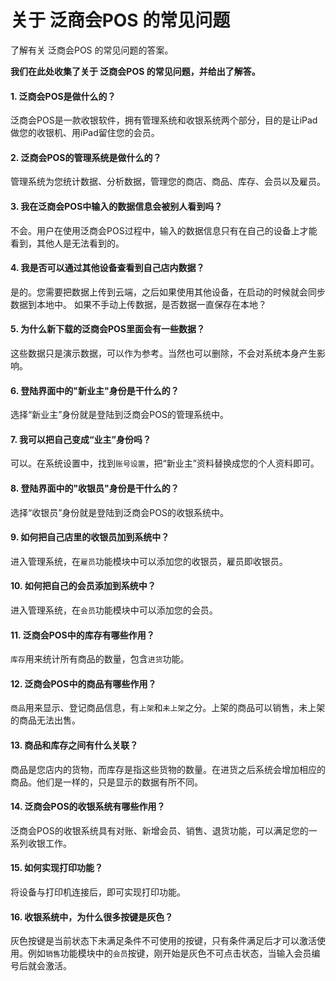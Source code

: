 # 关于 泛商会POS 的常见问题
了解有关 泛商会POS 的常见问题的答案。


**我们在此处收集了关于 泛商会POS 的常见问题，并给出了解答。**


#### 1. 泛商会POS是做什么的？
泛商会POS是一款收银软件，拥有管理系统和收银系统两个部分，目的是让iPad做您的收银机、用iPad留住您的会员。

#### 2. 泛商会POS的管理系统是做什么的？
管理系统为您统计数据、分析数据，管理您的商店、商品、库存、会员以及雇员。

#### 3. 我在泛商会POS中输入的数据信息会被别人看到吗？
不会。用户在使用泛商会POS过程中，输入的数据信息只有在自己的设备上才能看到，其他人是无法看到的。

#### 4. 我是否可以通过其他设备查看到自己店内数据？
是的。您需要把数据上传到云端，之后如果使用其他设备，在启动的时候就会同步数据到本地中。
如果不手动上传数据，是否数据一直保存在本地？
#### 5. 为什么新下载的泛商会POS里面会有一些数据？
这些数据只是演示数据，可以作为参考。当然也可以删除，不会对系统本身产生影响。

#### 6. 登陆界面中的"新业主"身份是干什么的？
选择“新业主”身份就是登陆到泛商会POS的管理系统中。

#### 7. 我可以把自己变成“业主”身份吗？
可以。在系统设置中，找到`账号设置`，把“新业主”资料替换成您的个人资料即可。

#### 8. 登陆界面中的"收银员"身份是干什么的？
选择“收银员”身份就是登陆到泛商会POS的收银系统中。

#### 9. 如何把自己店里的收银员加到系统中？
进入管理系统，在`雇员`功能模块中可以添加您的收银员，雇员即收银员。

#### 10. 如何把自己的会员添加到系统中？
进入管理系统，在`会员`功能模块中可以添加您的会员。

#### 11. 泛商会POS中的库存有哪些作用？
`库存`用来统计所有商品的数量，包含`进货`功能。

#### 12. 泛商会POS中的商品有哪些作用？
`商品`用来显示、登记商品信息，有`上架`和`未上架`之分。上架的商品可以销售，未上架的商品无法出售。

#### 13. 商品和库存之间有什么关联？
商品是您店内的货物，而库存是指这些货物的数量。在进货之后系统会增加相应的商品。他们是一样的，只是显示的数据有所不同。

#### 14. 泛商会POS的收银系统有哪些作用？
泛商会POS的收银系统具有对账、新增会员、销售、退货功能，可以满足您的一系列收银工作。

#### 15. 如何实现打印功能？
将设备与打印机连接后，即可实现打印功能。

#### 16. 收银系统中，为什么很多按键是灰色？
灰色按键是当前状态下未满足条件不可使用的按键，只有条件满足后才可以激活使用。例如`销售`功能模块中的`会员`按键，刚开始是灰色不可点击状态，当输入会员编号后就会激活。
